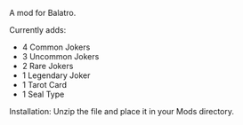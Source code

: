 A mod for Balatro.

Currently adds:
- 4 Common Jokers
- 3 Uncommon Jokers
- 2 Rare Jokers
- 1 Legendary Joker
- 1 Tarot Card
- 1 Seal Type

Installation: Unzip the file and place it in your Mods directory.
